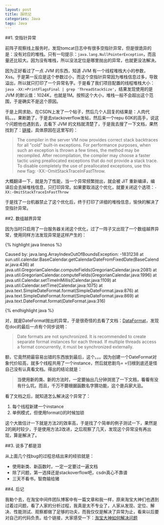 ```yaml
---
layout: post
title: 踩坑记
categories: Java
tags: Java
---
```


##1. 空指针异常

前阵子观察线上服务时，发现tomcat日志中有很多空指针异常，但是很诡异的是：没有对应的堆栈。只有一句提示：```java.lang.NullPointerException```，而且量还比较大。因为没有堆栈，所以没法定位是哪里抛出的异常，也就更没法解决。

因为正好看过了一点 JVM 的东西，知道 JVM 有一个线程堆栈大小的参数，Xss。于是第一反应是这个参数过小，而这个空指针异常因为堆栈信息过多，导致溢出，所以就只打印了一个异常名字。于是看了我们项目配置的线程堆栈大小：```java -XX:+PrintFlagsFinal | grep 'ThreadStackSize'```，结果发现使用的是 JVM 的默认值：1024K，也就是1M。按照这个大小，堆栈一般不会超出这个范围，于是确实不是这个原因。

于是上网求助，在CSDN上发了一个帖子，然后几个人回复的结果是：人肉代码。。。果断跪了，于是去stackoverflow发帖，然后来一个repu 60K的高手，说这个问题他也遇到去，去看下 JVM 的文档就清楚了，于是我去搜了一下文档，果然找到了：[链接](http://www.oracle.com/technetwork/java/javase/relnotes-139183.html)，具体原因在这里写的：

> The compiler in the server VM now provides correct stack backtraces for all "cold" built-in exceptions. For performance purposes, when such an exception is thrown a few times, the method may be recompiled. After recompilation, the compiler may choose a faster tactic using preallocated exceptions that do not provide a stack trace. To disable completely the use of preallocated exceptions, use this new flag: -XX:-OmitStackTraceInFastThrow.

大概翻译一下，就是为了性能，当一个异常频繁抛出，就会被 JIT 重新编译，编译后会去掉堆栈信息，只打印异常。如果要取消这个优化，就要关闭这个选项：```-XX:-OmitStackTraceInFastThrow```

于是找了一台机器禁止了这个优化后，终于打印了详细的堆栈信息，愉快的解决了空指针异常。

##2. 数组越界异常

因为当时只启用了一台服务器关闭这个优化，过了一阵子又出现了一个数组越界异常，使用同样方法发现异常是这样产生的：

{% highlight java linenos %}

Caused by: java.lang.ArrayIndexOutOfBoundsException: -1831238
    at sun.util.calendar.BaseCalendar.getCalendarDateFromFixedDate(BaseCalendar.java:436)
    at java.util.GregorianCalendar.computeFields(GregorianCalendar.java:2081)
    at java.util.GregorianCalendar.computeFields(GregorianCalendar.java:1996)
    at java.util.Calendar.setTimeInMillis(Calendar.java:1109)
    at java.util.Calendar.setTime(Calendar.java:1075)
    at java.text.SimpleDateFormat.format(SimpleDateFormat.java:876)
    at java.text.SimpleDateFormat.format(SimpleDateFormat.java:869)
    at java.text.DateFormat.format(DateFormat.java:316)
    
{% endhighlight java %}

对，就是DateFormat抛出的异常，于是很奇怪的去看了文档：[DataFormat](http://download.oracle.com/javase/6/docs/api/java/text/SimpleDateFormat.html)，发现在doc的最后一点有个同步说明：

> Date formats are not synchronized. It is recommended to create separate format instances for each thread. If multiple threads access a format concurrently, it must be synchronized externally.

额，它竟然把最容易出错的东西放到最后，这个。。。因为创建一个DateFormat对象代价较高，就多个线程共用了一个instance，然后就悲剧鸟= =归根到底还是怪自己没有认真看文档。得出的结论就是：

> **当使用新的类、新的方法时，一定要抽出几分钟浏览了一下文档，看看有没有什么坑，而且，千万不要根据函数名字猜功能，这个是兵家大忌。**

看了文档之后，就知道怎么解决这个异常了：

1. 每个线程新建一个instance
2. 单例模式，但使用format()的时候加锁

这个大致估计一下就是方法2的效率高，于是找了个简单的例子测试一下，果然是2的耗时较少，于是使用方法2改进，之后观察了几天，发现这个异常没有再出现，算是解决了。

##3. 说多了都是泪

从上面几个找bug的过程总结出来的经验就是：

* 使用新类、新函数时，一定一定要过一遍文档
* 除了问题，第一选择还是stackoverflow吧，csdn真心不靠谱
* 三天不看书，智商输给猪

##4. 后记

我勒个去，在淘宝中间件团队博客中有一篇文章和我一样，原来淘宝大神们也遇到过着过问题，看了人家的分析过程，我真是太不专业了，人家从发现、定位、解决、性能测试、观察都做了足够的功夫，而我仅仅是解决了异常为止，看来以后要对自己的代码负责。给个链接，大家感受一下：[淘宝大神如何解决问题](http://jm-blog.aliapp.com/?p=1036)
